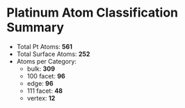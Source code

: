 # Platinum Atom Classification Summary

*   Total Pt Atoms: **561**
*   Total Surface Atoms: **252**
*   Atoms per Category:
    *   bulk: **309**
    *   100 facet: **96**
    *   edge: **96**
    *   111 facet: **48**
    *   vertex: **12**
